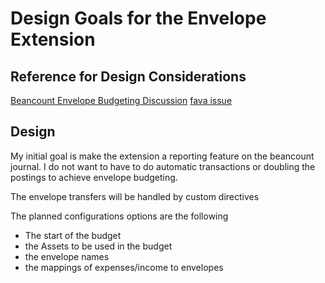 # Design Goals for the Envelope Extension

## Reference for Design Considerations

[Beancount Envelope Budgeting Discussion](https://groups.google.com/forum/m/#!msg/beancount/kQMPTY5Q4ko/49hbQdyKCgAJ)
[fava issue](https://github.com/beancount/fava/issues/909)

## Design

My initial goal is make the extension a reporting feature on the beancount
journal. I do not want to have to do automatic transactions or doubling the
postings to achieve envelope budgeting.

The envelope transfers will be handled by custom directives

The planned configurations options are the following
 - The start of the budget
 - the Assets to be used in the budget
 - the envelope names
 - the mappings of expenses/income to envelopes
